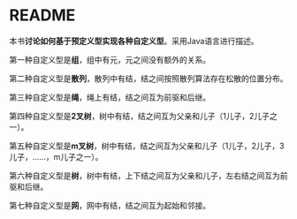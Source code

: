 # README

本书**讨论如何基于预定义型实现各种自定义型**。采用Java语言进行描述。

第一种自定义型是**组**，组中有元，元之间没有额外的关系。

第二种自定义型是**散列**，散列中有结，结之间按照散列算法存在松散的位置分布。

第三种自定义型是**绳**，绳上有结，结之间互为前驱和后继。

第四种自定义型是**2叉树**，树中有结，结之间互为父亲和儿子（1儿子，2儿子之一）。

第五种自定义型是**m叉树**，树中有结，结之间互为父亲和儿子（1儿子，2儿子，3儿子，……，m儿子之一）。

第六种自定义型是**树**，树中有结，上下结之间互为父亲和儿子，左右结之间互为前驱和后继。

第七种自定义型是**网**，网中有结，结之间互为起始和邻接。
